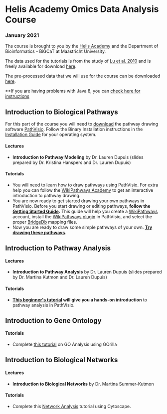 # Helis Academy Omics Data Analysis Course 
### January 2021
Ths course is brought to you by the [Helis Academy](https://helisacademy.com/en) and the Department of Bioinformatics - BiGCaT at Maastricht University.

The data used for the tutorials is from the study of [Lu et al. 2010](https://www.ncbi.nlm.nih.gov/pubmed/20802022) and is freely available for download [here](https://www.ncbi.nlm.nih.gov/geo/query/acc.cgi?acc=gse19804). 

The pre-processed data that we will use for the course can be downloaded [here](https://github.com/LaurenDupuis/Helis_Omics_12-13_January_2020/tree/main/Data).

**If you are having problems with Java 8, you can [check here for instructions](https://pathvisio.github.io/faq#running-java-8)

## Introduction to Biological Pathways
For this part of the course you will need to [download](https://pathvisio.github.io/downloads) the pathway drawing software [PathVisio](https://pathvisio.github.io/). Follow the Binary Installation instructions in the [Installation Guide](https://pathvisio.github.io/pages/installation_guide.html) for your operating system.

#### Lectures
* **Introduction to Pathway Modeling** by Dr. Lauren Dupuis (slides prepared by Dr. Kristina Hanspers and Dr. Lauren Dupuis)

#### Tutorials
* You will need to learn how to draw pathways using PathVisio. For extra help you can follow the [WikiPathways Academy](https://wikipathways.github.io/academy/) to get an interactive introduction to pathway drawing.
* You are now ready to get started drawing your own pathways in PathVisio. Before you start drawing or editing pathways, **follow the [Getting Started Guide](https://pathvisio.github.io/tutorials/getting-started.html).** This guide will help you create a [WikiPathways](https://www.wikipathways.org/index.php/WikiPathways) account, install the [WikiPathways plugin](https://pathvisio.github.io/plugins/wikipathways.html) in PathVisio, and select the proper [BridgeDb](https://bridgedb.github.io/) mapping files.
* Now you are ready to draw some simple pathways of your own. **[Try drawing these pathways](tutorials/Pathway_Drawing.md)**.


## Introduction to Pathway Analysis

#### Lectures
* **Introduction to Pathway Analysis** by Dr. Lauren Dupuis (slides prepared by Dr. Martina Kutmon and Dr. Lauren Dupuis)

#### Tutorials
* **[This beginner's tutorial](tutorials/Pathway_Analysis.md) will give you a hands-on introduction** to pathway analysis in PathVisio.


## Introduction to Gene Ontology

#### Tutorials
* Complete [this tutorial](tutorials/GO_Analysis.md) on GO Analysis using GOrilla


## Introduction to Biological Networks

#### Lectures
* **Introduction to Biological Networks** by Dr. Martina Summer-Kutmon

#### Tutorials
* Complete this [Network Analysis](tutorials/Network_Analysis.md) tutorial using Cytoscape.


